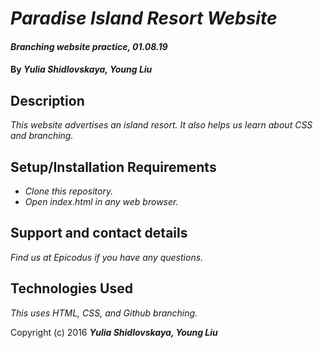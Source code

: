 # _Paradise Island Resort Website_

#### _Branching website practice, 01.08.19_

#### By _**Yulia Shidlovskaya, Young Liu**_

## Description

_This website advertises an island resort. It also helps us learn
about CSS and branching._

## Setup/Installation Requirements

* _Clone this repository._
* _Open index.html in any web browser._

## Support and contact details

_Find us at Epicodus if you have any questions._

## Technologies Used

_This uses HTML, CSS, and Github branching._

Copyright (c) 2016 **_Yulia Shidlovskaya, Young Liu_**
